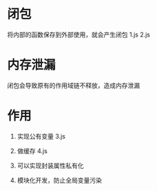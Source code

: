 # 闭包
将内部的函数保存到外部使用，就会产生闭包 1.js 2.js

# 内存泄漏
闭包会导致原有的作用域链不释放，造成内存泄漏

# 作用
1. 实现公有变量 3.js

2. 做缓存 4.js

3. 可以实现封装属性私有化

4. 模块化开发，防止全局变量污染

